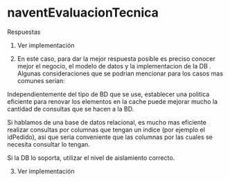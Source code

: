 # naventEvaluacionTecnica

Respuestas

1) Ver implementación 

2) En este caso, para dar la mejor respuesta posible es preciso conocer mejor el negocio, el modelo de datos y la implementacion de la DB . Algunas consideraciones que se podrian mencionar para los casos mas comunes serian:

Independientemente del tipo de BD que se use, establecer una politica eficiente para renovar los elementos en la cache puede mejorar mucho la cantidad de consultas que se hacen a la BD.

Si hablamos de una base de datos relacional, es mucho mas eficiente realizar consultas por columnas que tengan un indice (por ejemplo el idPedido), asi que seria conveniente que las columnas por las cuales se necesita consultar lo tengan.

Si la DB lo soporta, utilizar el nivel de aislamiento correcto.

3) Ver implementación 

